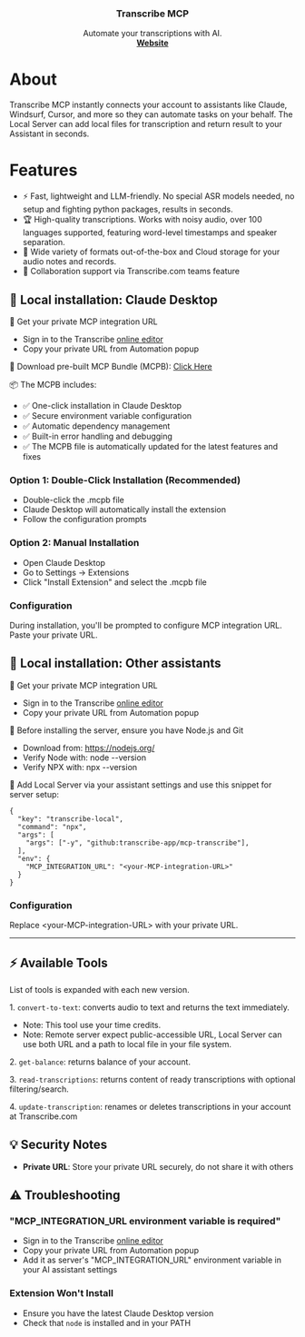 <h3 align="center">Transcribe MCP</h3>

<p align="center">
  Automate your transcriptions with AI.
  <br />
  <a href="https://transcribe.com"><strong>Website</strong></a> 
</p>

# About

Transcribe MCP instantly connects your account to assistants like Claude, Windsurf, Cursor, and more so they can automate tasks on your behalf. The Local Server can add local files for transcription and return result to your Assistant in seconds.

# Features
- ⚡ Fast, lightweight and LLM-friendly. No special ASR models needed, no setup and fighting python packages, results in seconds.
- 🏆 High-quality transcriptions. Works with noisy audio, over 100 languages supported, featuring word-level timestamps and speaker separation.
- 🔋 Wide variety of formats out-of-the-box and Cloud storage for your audio notes and records.
- 👥 Collaboration support via Transcribe.com teams feature

## 🚀 Local installation: Claude Desktop

🔹 Get your private MCP integration URL
- Sign in to the Transcribe [online editor](https://transcribe.com/app)
- Copy your private URL from Automation popup

🔹 Download pre-built MCP Bundle (MCPB): [Click Here](https://transcribe.com/mcp-integration#jumpto=mcp_download_mcpb)

📦 The MCPB includes:

- ✅ One-click installation in Claude Desktop
- ✅ Secure environment variable configuration
- ✅ Automatic dependency management
- ✅ Built-in error handling and debugging
- ✅ The MCPB file is automatically updated for the latest features and fixes

### Option 1: Double-Click Installation (Recommended)
- Double-click the .mcpb file
- Claude Desktop will automatically install the extension
- Follow the configuration prompts

### Option 2: Manual Installation
- Open Claude Desktop
- Go to Settings → Extensions
- Click "Install Extension" and select the .mcpb file

### Configuration
During installation, you'll be prompted to configure MCP integration URL. Paste your private URL.

## 🚀 Local installation: Other assistants

🔹 Get your private MCP integration URL
- Sign in to the Transcribe [online editor](https://transcribe.com/app)
- Copy your private URL from Automation popup

🔹 Before installing the server, ensure you have Node.js and Git
- Download from: https://nodejs.org/
- Verify Node with: node --version
- Verify NPX with: npx --version

🔹 Add Local Server via your assistant settings and use this snippet for server setup:

```
{
  "key": "transcribe-local",
  "command": "npx",
  "args": [
    "args": ["-y", "github:transcribe-app/mcp-transcribe"],
  ],
  "env": {
    "MCP_INTEGRATION_URL": "<your-MCP-integration-URL>"
  }
}
```

### Configuration
Replace \<your-MCP-integration-URL\> with your private URL.

---

## ⚡ Available Tools

List of tools is expanded with each new version.

1\. `convert-to-text`: converts audio to text and returns the text immediately.
- Note: This tool use your time credits.
- Note: Remote server expect public-accessible URL, Local Server can use both URL and a path to local file in your file system.

2\. `get-balance`: returns balance of your account.

3\. `read-transcriptions`: returns content of ready transcriptions with optional filtering/search.

4\. `update-transcription`: renames or deletes transcriptions in your account at Transcribe.com


## 💡 Security Notes

- **Private URL**: Store your private URL securely, do not share it with others

## ⚠️ Troubleshooting

### "MCP_INTEGRATION_URL environment variable is required"
- Sign in to the Transcribe [online editor](https://transcribe.com/app)
- Copy your private URL from Automation popup
- Add it as server's "MCP_INTEGRATION_URL" environment variable in your AI assistant settings

### Extension Won't Install
- Ensure you have the latest Claude Desktop version
- Check that `node` is installed and in your PATH